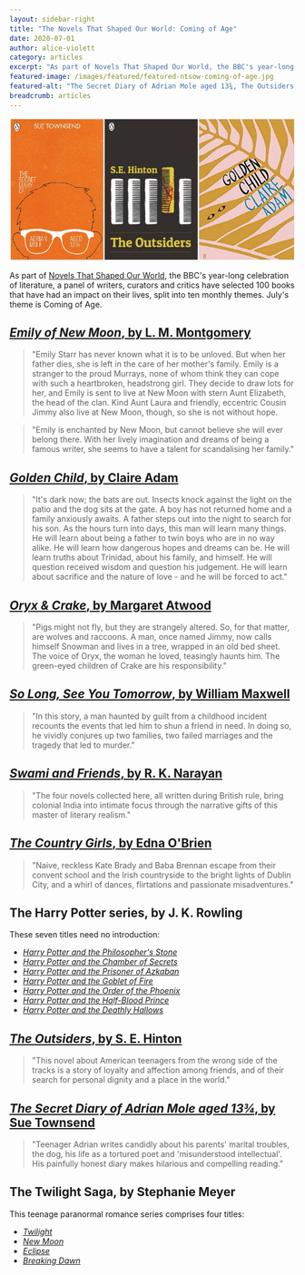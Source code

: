 ```yaml
---
layout: sidebar-right
title: "The Novels That Shaped Our World: Coming of Age"
date: 2020-07-01
author: alice-violett
category: articles
excerpt: "As part of Novels That Shaped Our World, the BBC's year-long celebration of literature, a panel of writers, curators and critics have selected 100 books that have had an impact on their lives, split into ten monthly themes. July's theme is Coming of Age."
featured-image: /images/featured/featured-ntsow-coming-of-age.jpg
featured-alt: "The Secret Diary of Adrian Mole aged 13¾, The Outsiders, Golden Child"
breadcrumb: articles
---
```


![The Secret Diary of Adrian Mole aged 13¾, The Outsiders, Golden Child](/images/featured/featured-ntsow-coming-of-age.jpg)

As part of [Novels That Shaped Our World](https://www.bbc.co.uk/programmes/articles/494P41NCbVYHlY319VwGbxp/explore-the-list-of-100-novels-that-shaped-our-world), the BBC's year-long celebration of literature, a panel of writers, curators and critics have selected 100 books that have had an impact on their lives, split into ten monthly themes. July's theme is Coming of Age.

## [<cite>Emily of New Moon</cite>, by L. M. Montgomery](https://suffolk.spydus.co.uk/cgi-bin/spydus.exe/ENQ/OPAC/BIBENQ?BRN=1494705)

> "Emily Starr has never known what it is to be unloved. But when her father dies, she is left in the care of her mother's family. Emily is a stranger to the proud Murrays, none of whom think they can cope with such a heartbroken, headstrong girl. They decide to draw lots for her, and Emily is sent to live at New Moon with stern Aunt Elizabeth, the head of the clan. Kind Aunt Laura and friendly, eccentric Cousin Jimmy also live at New Moon, though, so she is not without hope.

> "Emily is enchanted by New Moon, but cannot believe she will ever belong there. With her lively imagination and dreams of being a famous writer, she seems to have a talent for scandalising her family."

## [<cite>Golden Child</cite>, by Claire Adam](https://suffolk.spydus.co.uk/cgi-bin/spydus.exe/ENQ/OPAC/BIBENQ?BRN=2496679)

> "It's dark now; the bats are out. Insects knock against the light on the patio and the dog sits at the gate. A boy has not returned home and a family anxiously awaits. A father steps out into the night to search for his son. As the hours turn into days, this man will learn many things. He will learn about being a father to twin boys who are in no way alike. He will learn how dangerous hopes and dreams can be. He will learn truths about Trinidad, about his family, and himself. He will question received wisdom and question his judgement. He will learn about sacrifice and the nature of love - and he will be forced to act."

## [<cite>Oryx & Crake</cite>, by Margaret Atwood](https://suffolk.spydus.co.uk/cgi-bin/spydus.exe/ENQ/OPAC/BIBENQ?BRN=1439695)

> "Pigs might not fly, but they are strangely altered. So, for that matter, are wolves and raccoons. A man, once named Jimmy, now calls himself Snowman and lives in a tree, wrapped in an old bed sheet. The voice of Oryx, the woman he loved, teasingly haunts him. The green-eyed children of Crake are his responsibility."

## [<cite>So Long, See You Tomorrow</cite>, by William Maxwell](https://suffolk.spydus.co.uk/cgi-bin/spydus.exe/ENQ/OPAC/BIBENQ?BRN=247640)

> "In this story, a man haunted by guilt from a childhood incident recounts the events that led him to shun a friend in need. In doing so, he vividly conjures up two families, two failed marriages and the tragedy that led to murder."

## [<cite>Swami and Friends</cite>, by R. K. Narayan](https://suffolk.spydus.co.uk/cgi-bin/spydus.exe/ENQ/OPAC/BIBENQ?BRN=440238)

> "The four novels collected here, all written during British rule, bring colonial India into intimate focus through the narrative gifts of this master of literary realism."

## [<cite>The Country Girls</cite>, by Edna O'Brien](https://suffolk.spydus.co.uk/cgi-bin/spydus.exe/ENQ/OPAC/BIBENQ?BRN=2520142)

> "Naive, reckless Kate Brady and Baba Brennan escape from their convent school and the Irish countryside to the bright lights of Dublin City, and a whirl of dances, flirtations and passionate misadventures."

## The Harry Potter series, by J. K. Rowling

These seven titles need no introduction:

* [<cite>Harry Potter and the Philosopher's Stone</cite>](https://suffolk.spydus.co.uk/cgi-bin/spydus.exe/ENQ/OPAC/BIBENQ?BRN=2411353)
* [<cite>Harry Potter and the Chamber of Secrets</cite>](https://suffolk.spydus.co.uk/cgi-bin/spydus.exe/ENQ/OPAC/BIBENQ?BRN=2598066)
* [<cite>Harry Potter and the Prisoner of Azkaban</cite>](https://suffolk.spydus.co.uk/cgi-bin/spydus.exe/ENQ/OPAC/BIBENQ?BRN=2183899)
* [<cite>Harry Potter and the Goblet of Fire</cite>](https://suffolk.spydus.co.uk/cgi-bin/spydus.exe/ENQ/OPAC/BIBENQ?BRN=2587591)
* [<cite>Harry Potter and the Order of the Phoenix</cite>](https://suffolk.spydus.co.uk/cgi-bin/spydus.exe/ENQ/OPAC/BIBENQ?BRN=1646248)
* [<cite>Harry Potter and the Half-Blood Prince</cite>](https://suffolk.spydus.co.uk/cgi-bin/spydus.exe/ENQ/OPAC/BIBENQ?BRN=1646249)
* [<cite>Harry Potter and the Deathly Hallows</cite>](https://suffolk.spydus.co.uk/cgi-bin/spydus.exe/ENQ/OPAC/BIBENQ?BRN=1646250)

## [<cite>The Outsiders</cite>, by S. E. Hinton](https://suffolk.spydus.co.uk/cgi-bin/spydus.exe/ENQ/OPAC/BIBENQ?BRN=2006860)

> "This novel about American teenagers from the wrong side of the tracks is a story of loyalty and affection among friends, and of their search for personal dignity and a place in the world."

## [<cite>The Secret Diary of Adrian Mole aged 13¾</cite>, by Sue Townsend](https://suffolk.spydus.co.uk/cgi-bin/spydus.exe/ENQ/OPAC/BIBENQ?BRN=2405721)

> "Teenager Adrian writes candidly about his parents' marital troubles, the dog, his life as a tortured poet and 'misunderstood intellectual'. His painfully honest diary makes hilarious and compelling reading."

## The Twilight Saga, by Stephanie Meyer

This teenage paranormal romance series comprises four titles:

* [<cite>Twilight</cite>](https://suffolk.spydus.co.uk/cgi-bin/spydus.exe/ENQ/OPAC/BIBENQ?BRN=356975)
* [<cite>New Moon</cite>](https://suffolk.spydus.co.uk/cgi-bin/spydus.exe/ENQ/OPAC/BIBENQ?BRN=442712)
* [<cite>Eclipse</cite>](https://suffolk.spydus.co.uk/cgi-bin/spydus.exe/ENQ/OPAC/BIBENQ?BRN=442716)
* [<cite>Breaking Dawn</cite>](https://suffolk.spydus.co.uk/cgi-bin/spydus.exe/ENQ/OPAC/BIBENQ?BRN=442723)
